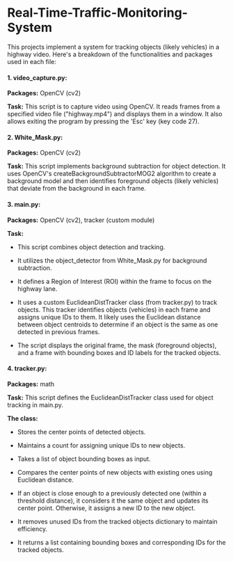 # Real-Time-Traffic-Monitoring-System

This projects implement a system for tracking objects (likely vehicles) in a highway video. Here's a breakdown of the functionalities and packages used in each file:

#### 1. video_capture.py:

**Packages:** OpenCV (cv2)

**Task:** This script is to capture video using OpenCV. It reads frames from a specified video file ("highway.mp4") and displays them in a window. It also allows exiting the program by pressing the 'Esc' key (key code 27).


#### 2. White_Mask.py:

**Packages:** OpenCV (cv2)

**Task:** This script implements background subtraction for object detection. It uses OpenCV's createBackgroundSubtractorMOG2 algorithm to create a background model and then identifies foreground objects (likely vehicles) that deviate from the background in each frame.


#### 3. main.py:

**Packages:** OpenCV (cv2), tracker (custom module)

**Task:**
- This script combines object detection and tracking.

- It utilizes the object_detector from White_Mask.py for background subtraction.

- It defines a Region of Interest (ROI) within the frame to focus on the highway lane.
  
- It uses a custom EuclideanDistTracker class (from tracker.py) to track objects. This tracker identifies objects (vehicles) in each frame and assigns unique IDs to them. It likely uses the Euclidean distance between object centroids to determine if an object is the same as one detected in previous frames.

- The script displays the original frame, the mask (foreground objects), and a frame with bounding boxes and ID labels for the tracked objects.


#### 4. tracker.py:

**Packages:** math

**Task:** This script defines the EuclideanDistTracker class used for object tracking in main.py.

**The class:**
- Stores the center points of detected objects.
  
- Maintains a count for assigning unique IDs to new objects.

- Takes a list of object bounding boxes as input.

- Compares the center points of new objects with existing ones using Euclidean distance.

- If an object is close enough to a previously detected one (within a threshold distance), it considers it the same object and updates its center point. Otherwise, it assigns a new ID to the new object.

- It removes unused IDs from the tracked objects dictionary to maintain efficiency.

- It returns a list containing bounding boxes and corresponding IDs for the tracked objects.
